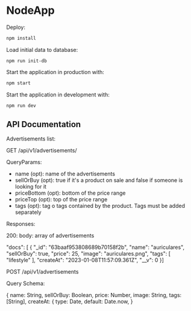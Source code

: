 # NodeApp

Deploy:

```sh
npm install
```

Load initial data to database:

```
npm run init-db
```

Start the application in production with:

```sh
npm start
```

Start the application in development with:

```sh
npm run dev
```

## API Documentation

Advertisements list:

GET /api/v1/advertisements/

QueryParams:

- name (opt): name of the advertisements
- sellOrBuy (opt): true if it's a product on sale and false if someone is looking for it
- priceBottom (opt): bottom of the price range
- priceTop (opt): top of the price range
- tags (opt): tag o tags contained by the product. Tags must be added separately

Responses:

200: 
 body: array of advertisements

"docs": [
        {
            "_id": "63baaf953808689b70158f2b",
            "name": "auriculares",
            "sellOrBuy": true,
            "price": 25,
            "image": "auriculares.png",
            "tags": [
                "lifestyle"
            ],
            "createAt": "2023-01-08T11:57:09.361Z",
            "__v": 0
        }]

POST /api/v1/advertisements

Query Schema:

{
    name: String,
    sellOrBuy: Boolean,
    price: Number,
    image: String,
    tags: [String],
    createAt: {
        type: Date, 
        default: Date.now,
}
